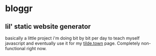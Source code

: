 # bloggr
## lil' static website generator

basically a little project i'm doing bit by bit per day to teach myself javascript and eventually use it for my [tilde.town](http://tilde.town/) page. Completely non-functional right now.
